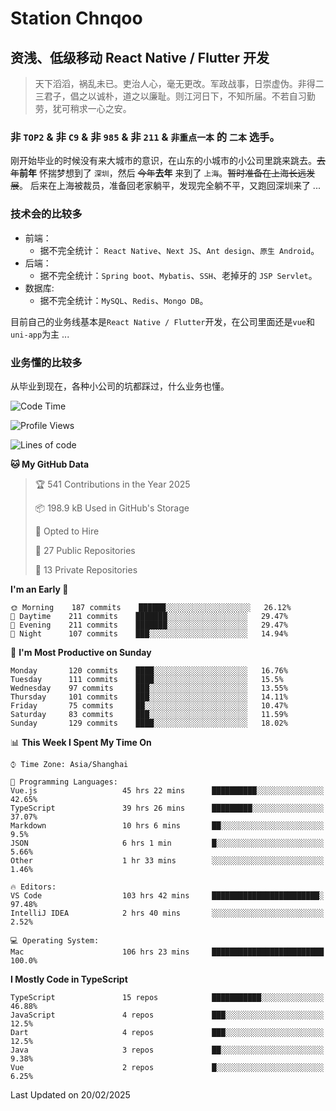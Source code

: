 # Station Chnqoo

## 资浅、低级移动 React Native / Flutter 开发

> 天下滔滔，祸乱未已。吏治人心，毫无更改。军政战事，日崇虚伪。非得二三君子，倡之以诚朴，道之以廉耻。则江河日下，不知所届。不若自习勤劳，犹可稍求一心之安。

### 非 `TOP2` & 非 `C9` & 非 `985` & 非 `211` & `非重点一本` 的 `二本` 选手。

刚开始毕业的时候没有来大城市的意识，在山东的小城市的小公司里跳来跳去。~~去年~~**前年** 怀揣梦想到了 `深圳`，然后 ~~今年~~**去年** 来到了 `上海`。~~暂时准备在上海长远发展~~。
后来在上海被裁员，准备回老家躺平，发现完全躺不平，又跑回深圳来了 ...

### 技术会的比较多

- 前端：
  - 据不完全统计： `React Native`、`Next JS`、`Ant design`、`原生 Android`。
- 后端：
  - 据不完全统计：`Spring boot`、`Mybatis`、`SSH`、老掉牙的 `JSP Servlet`。
- 数据库:
  - 据不完全统计：`MySQL`、`Redis`、`Mongo DB`。

目前自己的业务线基本是`React Native / Flutter`开发，在公司里面还是`vue`和`uni-app`为主 ...

### 业务懂的比较多

从毕业到现在，各种小公司的坑都踩过，什么业务也懂。

<!--START_SECTION:waka-->
![Code Time](http://img.shields.io/badge/Code%20Time-7%2C664%20hrs%2031%20mins-blue)

![Profile Views](http://img.shields.io/badge/Profile%20Views-0-blue)

![Lines of code](https://img.shields.io/badge/From%20Hello%20World%20I%27ve%20Written-333%20Thousand%20lines%20of%20code-blue)

**🐱 My GitHub Data** 

> 🏆 541 Contributions in the Year 2025
 > 
> 📦 198.9 kB Used in GitHub's Storage 
 > 
> 💼 Opted to Hire
 > 
> 📜 27 Public Repositories 
 > 
> 🔑 13 Private Repositories  
 > 
**I'm an Early 🐤** 

```text
🌞 Morning    187 commits    ██████░░░░░░░░░░░░░░░░░░░   26.12% 
🌆 Daytime    211 commits    ███████░░░░░░░░░░░░░░░░░░   29.47% 
🌃 Evening    211 commits    ███████░░░░░░░░░░░░░░░░░░   29.47% 
🌙 Night      107 commits    ███░░░░░░░░░░░░░░░░░░░░░░   14.94%

```
📅 **I'm Most Productive on Sunday** 

```text
Monday       120 commits    ████░░░░░░░░░░░░░░░░░░░░░   16.76% 
Tuesday      111 commits    ████░░░░░░░░░░░░░░░░░░░░░   15.5% 
Wednesday    97 commits     ███░░░░░░░░░░░░░░░░░░░░░░   13.55% 
Thursday     101 commits    ███░░░░░░░░░░░░░░░░░░░░░░   14.11% 
Friday       75 commits     ██░░░░░░░░░░░░░░░░░░░░░░░   10.47% 
Saturday     83 commits     ███░░░░░░░░░░░░░░░░░░░░░░   11.59% 
Sunday       129 commits    ████░░░░░░░░░░░░░░░░░░░░░   18.02%

```


📊 **This Week I Spent My Time On** 

```text
⌚︎ Time Zone: Asia/Shanghai

💬 Programming Languages: 
Vue.js                   45 hrs 22 mins      ██████████░░░░░░░░░░░░░░░   42.65% 
TypeScript               39 hrs 26 mins      █████████░░░░░░░░░░░░░░░░   37.07% 
Markdown                 10 hrs 6 mins       ██░░░░░░░░░░░░░░░░░░░░░░░   9.5% 
JSON                     6 hrs 1 min         █░░░░░░░░░░░░░░░░░░░░░░░░   5.66% 
Other                    1 hr 33 mins        ░░░░░░░░░░░░░░░░░░░░░░░░░   1.46%

🔥 Editors: 
VS Code                  103 hrs 42 mins     ████████████████████████░   97.48% 
IntelliJ IDEA            2 hrs 40 mins       ░░░░░░░░░░░░░░░░░░░░░░░░░   2.52%

💻 Operating System: 
Mac                      106 hrs 23 mins     █████████████████████████   100.0%

```

**I Mostly Code in TypeScript** 

```text
TypeScript               15 repos            ███████████░░░░░░░░░░░░░░   46.88% 
JavaScript               4 repos             ███░░░░░░░░░░░░░░░░░░░░░░   12.5% 
Dart                     4 repos             ███░░░░░░░░░░░░░░░░░░░░░░   12.5% 
Java                     3 repos             ██░░░░░░░░░░░░░░░░░░░░░░░   9.38% 
Vue                      2 repos             █░░░░░░░░░░░░░░░░░░░░░░░░   6.25%

```



 Last Updated on 20/02/2025
<!--END_SECTION:waka-->

<!---
ChenqiaoStation/ChenqiaoStation is a ✨ special ✨ repository because its `README.md` (this file) appears on your GitHub profile.
You can click the Preview link to take a look at your changes.
--->
